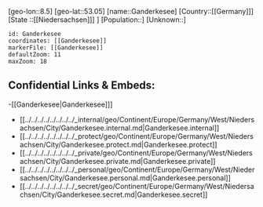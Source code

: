 ﻿---
location: [53.05,8.5]
mapzoom: [7,12] 
mapmarker: city 
type: City
tags:
- geo/City


SpocWebEntityId: 30355
isDeleted: false
confidential: public

---
[geo-lon::8.5]
[geo-lat::53.05]
[name::Ganderkesee]
[Country::[[Germany]]]
[State ::[[Niedersachsen]]] ]
[Population::]
[Unknown::]


```leaflet
id: Ganderkesee
coordinates: [[Ganderkesee]]
markerFile: [[Ganderkesee]]
defaultZoom: 11 
maxZoom: 18
```


## Confidential Links & Embeds: 
-[[Ganderkesee|Ganderkesee]]] 
- [[../../../../../../../../_internal/geo/Continent/Europe/Germany/West/Niedersachsen/City/Ganderkesee.internal.md|Ganderkesee.internal]] 
- [[../../../../../../../../_protect/geo/Continent/Europe/Germany/West/Niedersachsen/City/Ganderkesee.protect.md|Ganderkesee.protect]] 
- [[../../../../../../../../_private/geo/Continent/Europe/Germany/West/Niedersachsen/City/Ganderkesee.private.md|Ganderkesee.private]] 
- [[../../../../../../../../_personal/geo/Continent/Europe/Germany/West/Niedersachsen/City/Ganderkesee.personal.md|Ganderkesee.personal]] 
- [[../../../../../../../../_secret/geo/Continent/Europe/Germany/West/Niedersachsen/City/Ganderkesee.secret.md|Ganderkesee.secret]] 
